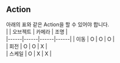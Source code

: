 
## Action

아래의 표와 같은 Action을 할 수 있어야 합니다.  
|  | 오브젝트 | 카메라 | 조명 |  
|------|------|------|------|
| 이동   |    O   |    O   |   O  |  
| 회전   | O | O | X |  
| 스케일 | O | X | X |  

